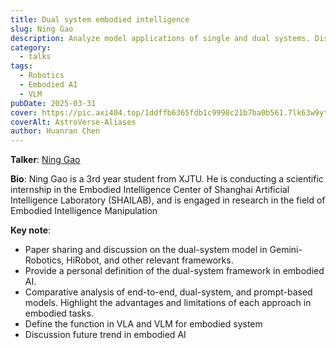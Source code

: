 ```yaml
---
title: Dual system embodied intelligence
slug: Ning Gao
description: Analyze model applications of single and dual systems. Discuss the differences between work in contemporary periods such as Gemini-robotics and GR00T.
category:
  - talks
tags:
  - Robotics
  - Embodied AI
  - VLM
pubDate: 2025-03-31
cover: https://pic.axi404.top/1ddffb6365fdb1c9998c21b7ba0b561.7lk63w9yto.webp
coverAlt: AstroVerse-Aliases
author: Huanran Chen
---
```

<!-- ![](./images/3-31-ninggao.png) -->

**Talker**: [Ning Gao](https://axi404.top/)

**Bio**: Ning Gao is a 3rd year student from XJTU. He is conducting a scientific internship in the Embodied Intelligence Center of Shanghai Artificial Intelligence Laboratory (SHAILAB), and is engaged in research in the field of Embodied Intelligence Manipulation

**Key note**: 
- Paper sharing and discussion on the dual-system model in Gemini-Robotics, HiRobot, and other relevant frameworks.
- Provide a personal definition of the dual-system framework in embodied AI.
- Comparative analysis of end-to-end, dual-system, and prompt-based models. Highlight the advantages and limitations of each approach in embodied tasks.
- Define the function in VLA and VLM for embodied system
- Discussion future trend in embodied AI
